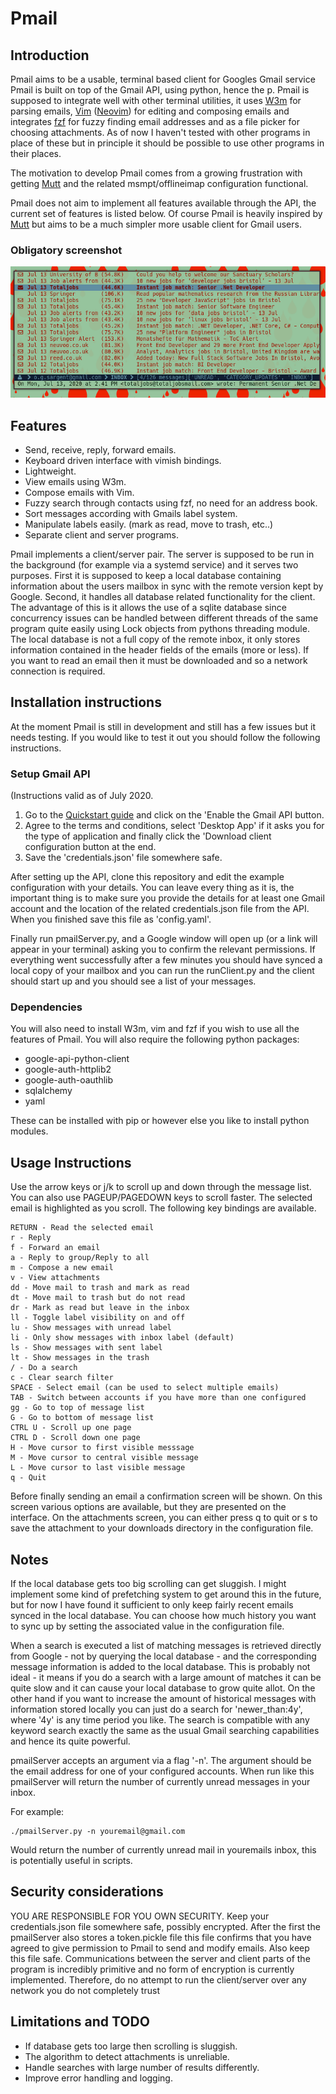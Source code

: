 # Pmail

## Introduction

Pmail aims to be a usable, terminal based client for Googles Gmail service
Pmail is built on top of the Gmail API, using python, hence the p.
Pmail is supposed to integrate well with other terminal utilities, it uses
[W3m][2] for parsing emails, [Vim][3] ([Neovim][4]) for editing and composing
emails and integrates [fzf][5] for fuzzy finding email addresses and as a file
picker for choosing attachments.
As of now I haven't tested with other programs in place of
these but in principle it should be possible to use other programs in their
places.

The motivation to develop Pmail comes from a growing frustration with getting
[Mutt][6] and the related msmpt/offlineimap configuration functional.

Pmail does not aim to implement all features available through the API, the
current set of features is listed below.
Of course Pmail is heavily inspired
by [Mutt][6] but aims to be a much simpler more usable client for Gmail users.

### Obligatory screenshot

![screenshot][screenshot]

## Features

- Send, receive, reply, forward emails.
- Keyboard driven interface with vimish bindings.
- Lightweight.
- View emails using W3m.
- Compose emails with Vim.
- Fuzzy search through contacts using fzf, no need for an address book.
- Sort messages according with Gmails label system.
- Manipulate labels easily. (mark as read, move to trash, etc..)
- Separate client and server programs.

Pmail implements a client/server pair. The server is supposed to be run in the
background (for example via a systemd service) and it serves two purposes.
First it is supposed to keep a local database containing information about the
users mailbox in sync with the remote version kept by Google.
Second, it handles all database related functionality for the client.
The advantage of this is it allows the use of a sqlite database 
since concurrency issues can be handled between different threads of the same
program quite easily using Lock objects from pythons threading module. 
The local database is not a full copy of the remote inbox, it only stores 
information contained in the header fields of the emails (more or less).
If you want to read an email then it must be downloaded and so a network
connection is required.

## Installation instructions

At the moment Pmail is still in development and still has a few issues but it
needs testing. If you would like to test it out you should follow the following
instructions.

### Setup Gmail API

(Instructions valid as of July 2020.

1. Go to the [Quickstart guide][1] and click on the 'Enable the Gmail API
button.
2. Agree to the terms and conditions, select 'Desktop App' if it asks you for
the type of application and finally click the 'Download client configuration
button at the end.
3. Save the 'credentials.json' file somewhere safe.

After setting up the API, clone this repository and edit the example
configuration with your details. You can leave every thing as it is, the
important thing is to make sure you provide the details for at least one Gmail
account and the location of the related credentials.json file from the API.
When you finished save this file as 'config.yaml'.

Finally run pmailServer.py, and a Google window will open up (or a link will
appear in your terminal) asking you to confirm the relevant permissions.  If
everything went successfully after a few minutes you should have synced a local
copy of your mailbox and you can run the runClient.py and the client should
start up and you should see a list of your messages.

### Dependencies

You will also need to install W3m, vim and fzf if you wish to use all the
features of Pmail.
You will also require the following python packages:

- google-api-python-client 
- google-auth-httplib2 
- google-auth-oauthlib
- sqlalchemy
- yaml

These can be installed with pip or however else you like to install python
modules.

## Usage Instructions

Use the arrow keys or j/k to scroll up and down through the message list.
You can also use PAGEUP/PAGEDOWN keys to scroll faster.
The selected email is highlighted as you scroll.
The following key bindings are available.

    RETURN - Read the selected email
    r - Reply
    f - Forward an email
    a - Reply to group/Reply to all
    m - Compose a new email
    v - View attachments
    dd - Move mail to trash and mark as read
    dt - Move mail to trash but do not read
    dr - Mark as read but leave in the inbox
    ll - Toggle label visibility on and off
    lu - Show messages with unread label
    li - Only show messages with inbox label (default)
    ls - Show messages with sent label
    lt - Show messages in the trash
    / - Do a search
    c - Clear search filter
    SPACE - Select email (can be used to select multiple emails)
    TAB - Switch between accounts if you have more than one configured
    gg - Go to top of message list
    G - Go to bottom of message list
    CTRL U - Scroll up one page
    CTRL D - Scroll down one page
    H - Move cursor to first visible messsage
    M - Move cursor to central visible message
    L - Move cursor to last visible message
    q - Quit

Before finally sending an email a confirmation screen will be shown. On this
screen various options are available, but they are presented on the interface.
On the attachments screen, you can either press q to quit or s to save the
attachment to your downloads directory in the configuration file.

## Notes

If the local database gets too big scrolling can get sluggish.
I might implement some kind of prefetching system to get around this in the
future, but for now I have found it sufficient to only keep fairly recent emails
synced in the local database.
You can choose how much history you want to sync up by setting the
associated value in the configuration file.

When a search is executed a list of matching messages is retrieved directly from
Google - not by querying the local database - and the corresponding message
information is added to the local database.
This is probably not ideal - it means if you do a search with a large amount of
matches it can be quite slow and it can cause your local database to grow quite
allot.
On the other hand if you want to increase the amount of historical messages with
information stored locally you can just do a search for 'newer_than:4y', where
'4y' is any time period you like.
The search is compatible with any keyword search exactly the same as the usual
Gmail searching capabilities and hence its quite powerful.

pmailServer accepts an argument via a flag '-n'. The argument should be the
email address for one of your configured accounts. When run like this
pmailServer will return the number of currently unread messages in your inbox.

For example:

    ./pmailServer.py -n youremail@gmail.com

Would return the number of currently unread mail in youremails inbox, this is
potentially useful in scripts.

## Security considerations

YOU ARE RESPONSIBLE FOR YOU OWN SECURITY. Keep your credentials.json file
somewhere safe, possibly encrypted.
After the first the pmailServer also stores a token.pickle file this file
confirms that you have agreed to give permission to Pmail to send and modify
emails. 
Also keep this file safe.
Communications between the server and client parts of the program is incredibly
primitive and no form of encryption is currently implemented. Therefore, do no
attempt to run the client/server over any network you do not completely trust

## Limitations and TODO

- If database gets too large then scrolling is sluggish.
- The algorithm to detect attachments is unreliable.
- Handle searches with large number of results differently.
- Improve error handling and logging. 


[1]: https://developers.google.com/gmail/api/quickstart/python
[2]: http://w3m.sourceforge.net/
[3]: https://www.vim.org/
[4]: https://neovim.io/
[5]: https://github.com/junegunn/fzf
[6]: http://www.mutt.org/
[screenshot]: https://raw.githubusercontent.com/lt20kmph/pmail/master/scrot.png "Screenshot"
